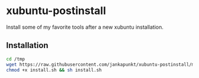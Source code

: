 # xubuntu-postinstall
Install some of my favorite tools after a new xubuntu installation.

## Installation

```bash
cd /tmp
wget https://raw.githubusercontent.com/jankapunkt/xubuntu-postinstall/master/install.sh
chmod +x install.sh && sh install.sh
```

